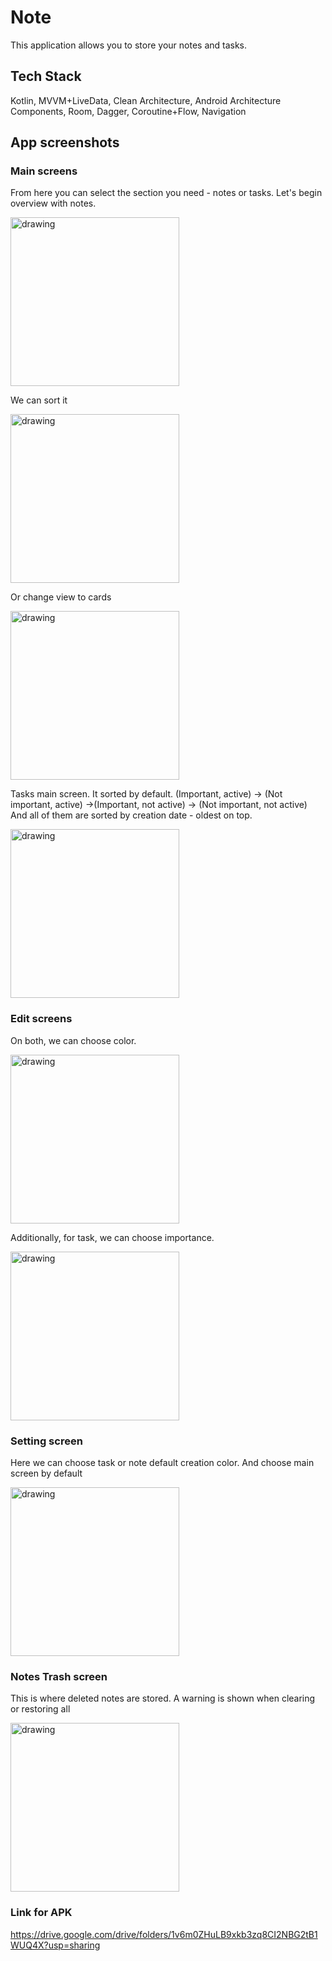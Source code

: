 # Note

This application allows you to store your notes and tasks.

## Tech Stack

Kotlin, MVVM+LiveData, Clean Architecture, Android Architecture Components, Room, Dagger, Coroutine+Flow, Navigation

## App screenshots

### Main screens
From here you can select the section you need - notes or tasks. Let's begin overview with notes.

<img src="https://user-images.githubusercontent.com/43218153/153716633-71f6b78f-9f19-4bb3-94e9-42021a0acc89.jpg" alt="drawing" width="270"/>

We can sort it

<img src="https://user-images.githubusercontent.com/43218153/153716634-99246e69-ec91-4b7d-bc2c-cf230626735f.jpg" alt="drawing" width="270"/>

Or change view to cards

<img src="https://user-images.githubusercontent.com/43218153/153716636-6503a5e8-6355-4152-b607-acc951ca62ce.jpg" alt="drawing" width="270"/>

Tasks main screen. It sorted by default.
(Important, active) -> (Not important, active) ->(Important, not active) -> (Not important, not active)
And all of them are sorted by creation date - oldest on top.

<img src="https://user-images.githubusercontent.com/43218153/153716638-b58a9e2c-6930-47de-8b54-20ac807c5600.jpg" alt="drawing" width="270"/>

### Edit screens
On both, we can choose color.

<img src="https://user-images.githubusercontent.com/43218153/153716637-c3208ee7-7fb2-43d9-bf2a-9b9ad29aa1ed.jpg" alt="drawing" width="270"/>

Additionally, for task, we can choose importance.

<img src="https://user-images.githubusercontent.com/43218153/153716632-7f3b44e7-76ec-4a71-98e7-529f86cb41fe.jpg" alt="drawing" width="270"/>

### Setting screen
Here we can choose task or note default creation color. And choose main screen by default

<img src="https://user-images.githubusercontent.com/43218153/154512943-9010107f-fd88-4cb6-8c4c-34024e8b8d36.jpg" alt="drawing" width="270"/>

### Notes Trash screen
This is where deleted notes are stored. A warning is shown when clearing or restoring all

<img src="https://user-images.githubusercontent.com/43218153/153716631-8262cf06-912b-4a4a-b3bd-12ac7001467d.jpg" alt="drawing" width="270"/>

### Link for APK
https://drive.google.com/drive/folders/1v6m0ZHuLB9xkb3zq8CI2NBG2tB1WUQ4X?usp=sharing

